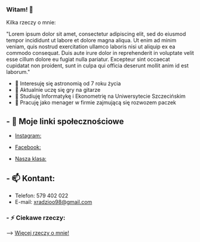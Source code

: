 ### Witam! 👋

Kilka rzeczy o mnie:

"Lorem ipsum dolor sit amet, consectetur adipiscing elit, sed do eiusmod tempor incididunt ut labore et dolore magna aliqua. Ut enim ad minim veniam, quis nostrud exercitation ullamco laboris nisi ut aliquip ex ea commodo consequat. Duis aute irure dolor in reprehenderit in voluptate velit esse cillum dolore eu fugiat nulla pariatur. Excepteur sint occaecat cupidatat non proident, sunt in culpa qui officia deserunt mollit anim id est laborum."

- 🔭 Interesuję się astronomią od 7 roku życia
- 🌱 Aktualnie uczę się gry na gitarze
- 👯 Studiuję Informatykę i Ekonometrię na Uniwersytecie Szczecińskim 
- 🤔 Pracuję jako menager w firmie zajmującą się rozwozem paczek
## - 💬 Moje linki społecznościowe
- [Instagram:](https://www.instagram.com/)

- [Facebook:](https://www.facebook.com/)

- [Nasza klasa:](https://nk.pl/logowanie)

## - 📫 Kontant:
- Telefon: 579 402 022  
- E-mail: xradzioo98@gmail.com


### - ⚡ Ciekawe rzeczy:

--> [Więcej rzeczy o mnie!](https://github.com/KrzysztofMorek/Zaliczenie/blob/gh-pages/index.md/)
